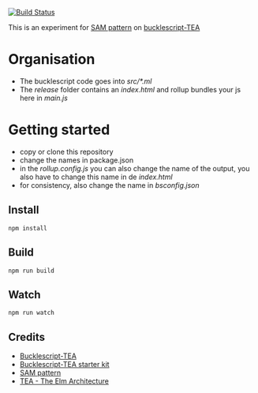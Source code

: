[![Build Status](https://travis-ci.org/supersubwoofer/bucklescript-tea-sam.svg?branch=bucklescript-tea-sam)](https://travis-ci.org/supersubwoofer/bucklescript-tea-sam)

This is an experiment for [SAM pattern](http://sam.js.org/) on [bucklescript-TEA](https://github.com/OvermindDL1/bucklescript-tea)

# Organisation

* The bucklescript code goes into _src/*.ml_
* The _release_ folder contains an _index.html_ and rollup bundles your js here in _main.js_

# Getting started

* copy or clone this repository
* change the names in package.json
* in the _rollup.config.js_ you can also change the name of the output, you also have to change this name in de _index.html_
* for consistency, also change the name in _bsconfig.json_

## Install

```
npm install
```

## Build

```
npm run build
```

## Watch

```
npm run watch
```

## Credits
- [Bucklescript-TEA](https://github.com/OvermindDL1/bucklescript-tea)
- [Bucklescript-TEA starter kit](https://github.com/tcoopman/bucklescript-tea-starter-kit)
- [SAM pattern](http://sam.js.org/)
- [TEA - The Elm Architecture](http://guide.elm-lang.org/architecture/index.html)